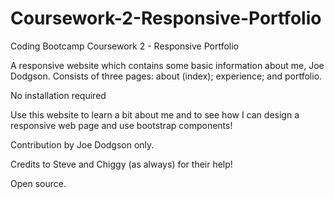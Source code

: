 # Coursework-2-Responsive-Portfolio
Coding Bootcamp Coursework 2 - Responsive Portfolio

A responsive website which contains some basic information about me, Joe Dodgson. Consists of three pages: about (index); experience; and portfolio.

No installation required

Use this website to learn a bit about me and to see how I can design a responsive web page and use bootstrap components!

Contribution by Joe Dodgson only.

Credits to Steve and Chiggy (as always) for their help!

Open source.
